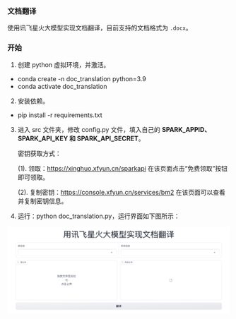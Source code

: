 ### 文档翻译

使用讯飞星火大模型实现文档翻译，目前支持的文档格式为 `.docx`。

### 开始

1. 创建 python 虚拟环境，并激活。

+ conda create -n doc_translation python=3.9
+ conda activate doc_translation

2. 安装依赖。

+ pip install -r requirements.txt

3. 进入 src 文件夹，修改 config.py 文件，填入自己的 **SPARK_APPID、SPARK_API_KEY 和 SPARK_API_SECRET**。
	
 	密钥获取方式：
  
	(1). 领取：https://xinghuo.xfyun.cn/sparkapi    在该页面点击“免费领取”按钮即可领取。
 
	(2). 复制密钥：https://console.xfyun.cn/services/bm2   在该页面可以查看并复制密钥信息。

5. 运行：python doc_translation.py，运行界面如下图所示：

![interface](./assets/interface.png)
